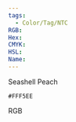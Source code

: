 ```yaml
---
tags:
  - Color/Tag/NTC
RGB:
Hex:
CMYK:
HSL:
Name:
---
```

Seashell Peach
```palette
#FFF5EE
```
RGB
